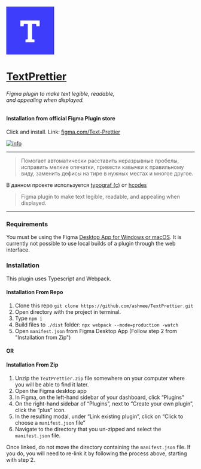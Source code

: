 <a href="https://www.figma.com/community/plugin/783077214649465682/Text-Prettier" rel="noopener" target="_blank">
  <p><img src="./assets/logo.png" alt="Logo" width="128" height="128" /></p>
</a>
<a href="https://www.figma.com/community/plugin/783077214649465682/Text-Prettier" rel="noopener" target="_blank">
  <h1>TextPrettier</h1>
</a>
<h6>
  Figma plugin to make text legible, readable,<br />
  and appealing when displayed.
</h6>

#### Installation from official Figma Plugin store

Click and install. Link:
[figma.com/Text-Prettier](https://www.figma.com/community/plugin/783077214649465682/Text-Prettier)

<p>
  <a href="https://www.figma.com/community/plugin/783077214649465682/Text-Prettier" rel="noopener" target="_blank">
    <img src="https://www.figma.com/c/plugin/783077214649465682/thumbnail"  alt="info" width=870 height=430>
  </a>
</p>
  
***

> Помогает автоматически расставить неразрывные пробелы, исправить мелкие опечатки, привести кавычки к правильному виду, заменить дефисы на тире в нужных местах и многое другое.

В данном проекте используется [typograf (c)](https://github.com/typograf/typograf) от [hcodes](https://github.com/hcodes)

> Figma plugin to make text legible, readable, and appealing when displayed.

---

### Requirements

You must be using the Figma [Desktop App for Windows or macOS](https://www.figma.com/downloads/).
It is currently not possible to use local builds of a plugin through the web interface.

### Installation

This plugin uses Typescript and Webpack.

#### Installation From Repo

1. Clone this repo `git clone https://github.com/ashmee/TextPrettier.git`
2. Open directory with the project in terminal.
3. Type `npm i`
4. Build files to `./dist` folder: `npx webpack --mode=production -watch`
5. Open `manifest.json` from Figma Desktop App (Follow step 2 from "Installation from Zip")

#### OR

#### Installation From Zip

1. Unzip the `TextPrettier.zip` file somewhere on your computer where you will be able to find it later.
2. Open the Figma desktop app
3. In Figma, on the left-hand sidebar of your dashboard, click “Plugins”
4. On the right-hand sidebar of “Plugins”, next to “Create your own plugin”, click the “plus” icon.
5. In the resulting modal, under “Link existing plugin”, click on “Click to choose a `manifest.json` file”
6. Navigate to the directory that you un-zipped and select the `manifest.json` file.

Once linked, do not move the directory containing the `manifest.json` file. If you do, you will need to re-link it by following the process above, starting with step 2.
